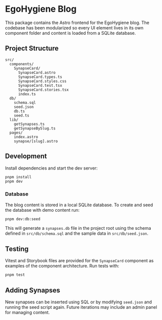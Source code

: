 # EgoHygiene Blog

This package contains the Astro frontend for the EgoHygiene blog. The codebase has been modularized so every UI element lives in its own component folder and content is loaded from a SQLite database.

## Project Structure

```
src/
  components/
    SynapseCard/
      SynapseCard.astro
      SynapseCard.types.ts
      SynapseCard.styles.css
      SynapseCard.test.tsx
      SynapseCard.stories.tsx
      index.ts
  db/
    schema.sql
    seed.json
    db.ts
    seed.ts
  lib/
    getSynapses.ts
    getSynapseBySlug.ts
  pages/
    index.astro
    synapse/[slug].astro
```

## Development

Install dependencies and start the dev server:

```sh
pnpm install
pnpm dev
```

### Database

The blog content is stored in a local SQLite database. To create and seed the database with demo content run:

```sh
pnpm dev:db:seed
```

This will generate a `synapses.db` file in the project root using the schema defined in `src/db/schema.sql` and the sample data in `src/db/seed.json`.

## Testing

Vitest and Storybook files are provided for the `SynapseCard` component as examples of the component architecture. Run tests with:

```sh
pnpm test
```

## Adding Synapses

New synapses can be inserted using SQL or by modifying `seed.json` and running the seed script again. Future iterations may include an admin panel for managing content.

